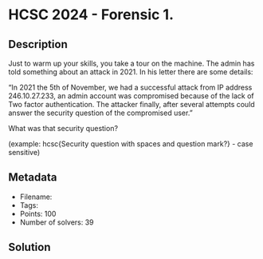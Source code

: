 # HCSC 2024 - Forensic 1.

## Description

Just to warm up your skills, you take a tour on the machine. The admin has told something about an attack in 2021. In his letter there are some details:

“In 2021 the 5th of November, we had a successful attack from IP address 246.10.27.233, an admin account was compromised because of the lack of Two factor authentication. The attacker finally, after several attempts could answer the security question of the compromised user.”

What was that security question?

(example: hcsc{Security question with spaces and question mark?} - case sensitive)

## Metadata

- Filename: 
- Tags: 
- Points: 100
- Number of solvers: 39

## Solution

